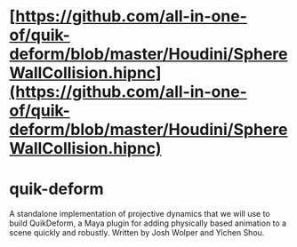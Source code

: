 # [https://github.com/all-in-one-of/quik-deform/blob/master/Houdini/SphereWallCollision.hipnc](https://github.com/all-in-one-of/quik-deform/blob/master/Houdini/SphereWallCollision.hipnc)

# quik-deform
A standalone implementation of projective dynamics that we will use to build QuikDeform, a Maya plugin for adding physically based animation to a scene quickly and robustly.
Written by Josh Wolper and Yichen Shou.
